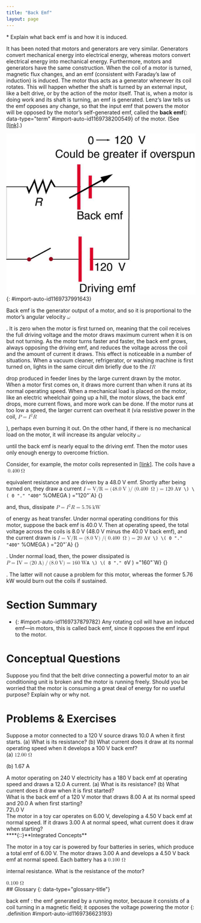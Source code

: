 ```yaml
---
title: "Back Emf"
layout: page
---
```



<div data-type="abstract" markdown="1">
* Explain what back emf is and how it is induced.

</div>

It has been noted that motors and generators are very similar. Generators convert mechanical energy into electrical energy, whereas motors convert electrical energy into mechanical energy. Furthermore, motors and generators have the same construction. When the coil of a motor is turned, magnetic flux changes, and an emf (consistent with Faraday’s law of induction) is induced. The motor thus acts as a generator whenever its coil rotates. This will happen whether the shaft is turned by an external input, like a belt drive, or by the action of the motor itself. That is, when a motor is doing work and its shaft is turning, an emf is generated. Lenz’s law tells us the emf opposes any change, so that the input emf that powers the motor will be opposed by the motor’s self-generated emf, called the **back emf**{: data-type="term" #import-auto-id1169738200549} of the motor. (See [\[link\]](#import-auto-id1169737991643).)

 ![Figure shows an electric circuit. The circuit has a cell represented as driving e m f of voltage one hundred and twenty volt is connected in series with a variable e m f source with a range of voltage from zero to one hundred twenty volts and a resistance R. The other end of resistance R is connected to an open switch. The switch is connected back to the Driving e m f cell.](../resources/Figure_24_06_01.jpg "The coil of a DC motor is represented as a resistor in this schematic. The back emf is represented as a variable emf that opposes the one driving the motor. Back emf is zero when the motor is not turning, and it increases proportionally to the motor&#x2019;s angular velocity."){: #import-auto-id1169737991643}

Back emf is the generator output of a motor, and so it is proportional to the motor’s angular velocity <math xmlns="http://www.w3.org/1998/Math/MathML"><semantics><mrow><mrow><mi>ω</mi></mrow><mrow /></mrow><annotation encoding="StarMath 5.0"> size 12{ω} {}</annotation></semantics></math>

. It is zero when the motor is first turned on, meaning that the coil receives the full driving voltage and the motor draws maximum current when it is on but not turning. As the motor turns faster and faster, the back emf grows, always opposing the driving emf, and reduces the voltage across the coil and the amount of current it draws. This effect is noticeable in a number of situations. When a vacuum cleaner, refrigerator, or washing machine is first turned on, lights in the same circuit dim briefly due to the <math xmlns="http://www.w3.org/1998/Math/MathML"> <semantics> <mrow> <mi>I</mi> <mi>R</mi> </mrow> </semantics> </math>

 drop produced in feeder lines by the large current drawn by the motor. When a motor first comes on, it draws more current than when it runs at its normal operating speed. When a mechanical load is placed on the motor, like an electric wheelchair going up a hill, the motor slows, the back emf drops, more current flows, and more work can be done. If the motor runs at too low a speed, the larger current can overheat it (via resistive power in the coil, <math xmlns="http://www.w3.org/1998/Math/MathML"><semantics><mrow><mrow><mrow><mrow><mi>P</mi><mo stretchy="false">=</mo><msup><mi>I</mi><mrow><mn>2</mn></mrow></msup></mrow><mi>R</mi></mrow></mrow><mrow /></mrow><annotation encoding="StarMath 5.0"> size 12{P = I rSup { size 8{2} } R} {}</annotation></semantics></math>

), perhaps even burning it out. On the other hand, if there is no mechanical load on the motor, it will increase its angular velocity <math xmlns="http://www.w3.org/1998/Math/MathML"><semantics><mrow><mrow><mi>ω</mi></mrow><mrow /></mrow><annotation encoding="StarMath 5.0"> size 12{ω} {}</annotation></semantics></math>

 until the back emf is nearly equal to the driving emf. Then the motor uses only enough energy to overcome friction.

Consider, for example, the motor coils represented in [\[link\]](#import-auto-id1169737991643). The coils have a <math xmlns="http://www.w3.org/1998/Math/MathML"><semantics><mrow><mrow><mtext>0.400</mtext><mspace width="0.25em" /><mo stretchy="false">Ω</mo></mrow><mrow /></mrow><annotation encoding="StarMath 5.0"> size 12{ %OMEGA } {}</annotation></semantics></math>

 equivalent resistance and are driven by a 48.0 V emf. Shortly after being turned on, they draw a current <math xmlns="http://www.w3.org/1998/Math/MathML"><semantics><mrow><mrow><mrow><mrow><mrow><mi>I</mi><mo stretchy="false">=</mo><mstyle fontstyle="italic"><mrow><mtext>V/R</mtext></mrow></mstyle></mrow><mo stretchy="false">=</mo><mo stretchy="false">(</mo></mrow><mtext>48</mtext><mtext>.</mtext><mn>0</mn><mi /><mspace width="0.25em" /><mtext>V</mtext><mo stretchy="false">)/</mo><mo stretchy="false">(</mo><mn>0</mn><mtext>.</mtext><mtext>400</mtext><mi /><mspace width="0.25em" /><mo stretchy="false">Ω</mo><mrow><mo stretchy="false">)</mo><mo stretchy="false">=</mo><mtext>120</mtext></mrow><mi /><mspace width="0.25em" /><mtext>A</mtext></mrow></mrow><mrow /></mrow><annotation encoding="StarMath 5.0"> size 12{I = ital "V/R"= \( "48" "." 0`V \) \( 0 "." "400"` %OMEGA \) ="120"`A} {}</annotation></semantics></math>

 and, thus, dissipate <math xmlns="http://www.w3.org/1998/Math/MathML"><semantics><mrow><mrow><mrow><mrow><mi>P</mi><mo stretchy="false">=</mo><msup><mi>I</mi><mrow><mn>2</mn></mrow></msup></mrow><mrow><mi>R</mi><mo stretchy="false">=</mo><mn>5</mn></mrow><mtext>.</mtext><mtext>76</mtext><mi /><mspace width="0.25em" /><mtext>kW</mtext></mrow></mrow><mrow /></mrow><annotation encoding="StarMath 5.0"> size 12{P = I rSup { size 8{2} } R=5 "." "76"`"kW"} {}</annotation></semantics></math>

 of energy as heat transfer. Under normal operating conditions for this motor, suppose the back emf is 40.0 V. Then at operating speed, the total voltage across the coils is 8.0 V (48.0 V minus the 40.0 V back emf), and the current drawn is <math xmlns="http://www.w3.org/1998/Math/MathML"><semantics><mrow><mrow><mrow><mrow><mrow><mi>I</mi><mo stretchy="false">=</mo><mstyle fontstyle="italic"><mrow><mtext>V/R</mtext></mrow></mstyle></mrow><mo stretchy="false">=</mo><mo stretchy="false">(</mo></mrow><mn>8</mn><mtext>.</mtext><mn>0</mn><mi /><mspace width="0.25em" /><mtext>V</mtext><mo stretchy="false">)</mo><mo stretchy="false">/(</mo><mn>0</mn><mtext>.</mtext><mtext>400</mtext><mi /><mspace width="0.25em" /><mo stretchy="false">Ω</mo><mrow><mo stretchy="false">)</mo><mo stretchy="false">=</mo><mtext>20</mtext></mrow><mi /><mspace width="0.25em" /><mtext>A</mtext></mrow></mrow><mrow /></mrow><annotation encoding="StarMath 5.0"> size 12{I = ital "V/R"= \( 8 "." 0`V \) \( 0 "." "400"` %OMEGA \) ="20"`A} {}</annotation></semantics></math>

. Under normal load, then, the power dissipated is <math xmlns="http://www.w3.org/1998/Math/MathML"><semantics><mrow><mrow><mrow><mrow><mrow><mi>P</mi><mo stretchy="false">=</mo><mstyle fontstyle="italic"><mrow><mtext>IV</mtext></mrow></mstyle></mrow><mo stretchy="false">=</mo><mo stretchy="false">(</mo></mrow><mtext>20</mtext><mi /><mspace width="0.25em" /><mtext>A</mtext><mo stretchy="false">)</mo><mo stretchy="false">/</mo><mo stretchy="false">(</mo><mn>8</mn><mtext>.</mtext><mn>0</mn><mi /><mspace width="0.25em" /><mtext>V</mtext><mrow><mo stretchy="false">)</mo><mo stretchy="false">=</mo><mtext>160</mtext></mrow><mi /><mspace width="0.25em" /><mtext>W</mtext></mrow></mrow><mrow /></mrow><annotation encoding="StarMath 5.0"> size 12{P = ital "IV"= \( "20"`A \) \( 8 "." 0`V \) ="160"`W} {}</annotation></semantics></math>

. The latter will not cause a problem for this motor, whereas the former 5.76 kW would burn out the coils if sustained.

# Section Summary

* {: #import-auto-id1169737879782} Any rotating coil will have an induced emf—in motors, this is called back emf, since it opposes the emf input to the motor.

# Conceptual Questions

<div data-type="exercise" class="exercise" data-element-type="conceptual-questions">
<div data-type="problem" class="problem" markdown="1">
Suppose you find that the belt drive connecting a powerful motor to an air conditioning unit is broken and the motor is running freely. Should you be worried that the motor is consuming a great deal of energy for no useful purpose? Explain why or why not.

</div>
</div>

# Problems &amp; Exercises

<div data-type="exercise" class="exercise" data-element-type="problems-exercises">
<div data-type="problem" class="problem" markdown="1">
Suppose a motor connected to a 120 V source draws 10.0 A when it first starts. (a) What is its resistance? (b) What current does it draw at its normal operating speed when it develops a 100 V back emf?

</div>
<div data-type="solution" class="solution" markdown="1">
(a) <math xmlns="http://www.w3.org/1998/Math/MathML"><semantics><mrow><mn>12.00 Ω</mn></mrow></semantics></math>

(b) 1.67 A

</div>
</div>

<div data-type="exercise" class="exercise" data-element-type="problems-exercises">
<div data-type="problem" class="problem" markdown="1">
A motor operating on 240 V electricity has a 180 V back emf at operating speed and draws a 12.0 A current. (a) What is its resistance? (b) What current does it draw when it is first started?

</div>
</div>

<div data-type="exercise" class="exercise" data-element-type="problems-exercises">
<div data-type="problem" class="problem" markdown="1">
What is the back emf of a 120 V motor that draws 8.00 A at its normal speed and 20.0 A when first starting?

</div>
<div data-type="solution" class="solution" markdown="1">
72\.0 V

</div>
</div>

<div data-type="exercise" class="exercise" data-element-type="problems-exercises">
<div data-type="problem" class="problem" markdown="1">
The motor in a toy car operates on 6.00 V, developing a 4.50 V back emf at normal speed. If it draws 3.00 A at normal speed, what current does it draw when starting?

</div>
</div>

<div data-type="exercise" class="exercise" data-element-type="problems-exercises">
<div data-type="problem" class="problem" markdown="1">
****{::}**Integrated Concepts**

The motor in a toy car is powered by four batteries in series, which produce a total emf of 6.00 V. The motor draws 3.00 A and develops a 4.50 V back emf at normal speed. Each battery has a <math xmlns="http://www.w3.org/1998/Math/MathML"> <semantics> <mtext>0.100 Ω</mtext> </semantics> </math>

 internal resistance. What is the resistance of the motor?

</div>
<div data-type="solution" class="solution" markdown="1">
<math xmlns="http://www.w3.org/1998/Math/MathML"> <semantics> <mtext>0.100 Ω</mtext> </semantics> </math>

</div>
</div>

<div data-type="glossary" markdown="1">
## Glossary
{: data-type="glossary-title"}

back emf
: the emf generated by a running motor, because it consists of a coil turning in a magnetic field; it opposes the voltage powering the motor
{: .definition #import-auto-id1169736623193}

</div>


